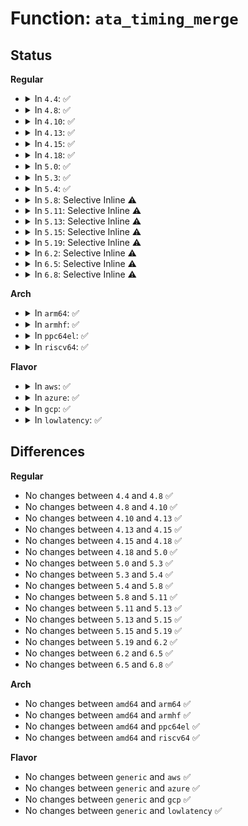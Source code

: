 # Function: <code>ata_timing_merge</code>

## Status
<b>Regular</b>
<ul>
<li>
<details>
<summary>In <code>4.4</code>: ✅</summary>

```c
void ata_timing_merge(const struct ata_timing *a, const struct ata_timing *b, struct ata_timing *m, unsigned int what);
```

**Collision:** Unique Global

**Inline:** No

**Transformation:** False

**Instances:**

```
In drivers/ata/libata-core.c (ffffffff815c7510)
Location: drivers/ata/libata-core.c:2958
Inline: False
Direct callers:
  - drivers/ata/libata-core.c:ata_timing_compute
  - drivers/ata/libata-core.c:ata_timing_compute
```
**Symbols:**

```
ffffffff815c7510-ffffffff815c75e1: ata_timing_merge (STB_GLOBAL)
```
</details>
</li>
<li>
<details>
<summary>In <code>4.8</code>: ✅</summary>

```c
void ata_timing_merge(const struct ata_timing *a, const struct ata_timing *b, struct ata_timing *m, unsigned int what);
```

**Collision:** Unique Global

**Inline:** No

**Transformation:** False

**Instances:**

```
In drivers/ata/libata-core.c (ffffffff8161fd50)
Location: drivers/ata/libata-core.c:3133
Inline: False
Direct callers:
  - drivers/ata/libata-core.c:ata_timing_compute
  - drivers/ata/libata-core.c:ata_timing_compute
```
**Symbols:**

```
ffffffff8161fd50-ffffffff8161fe45: ata_timing_merge (STB_GLOBAL)
```
</details>
</li>
<li>
<details>
<summary>In <code>4.10</code>: ✅</summary>

```c
void ata_timing_merge(const struct ata_timing *a, const struct ata_timing *b, struct ata_timing *m, unsigned int what);
```

**Collision:** Unique Global

**Inline:** No

**Transformation:** False

**Instances:**

```
In drivers/ata/libata-core.c (ffffffff816508d0)
Location: drivers/ata/libata-core.c:3175
Inline: False
Direct callers:
  - drivers/ata/libata-core.c:ata_timing_compute
  - drivers/ata/libata-core.c:ata_timing_compute
```
**Symbols:**

```
ffffffff816508d0-ffffffff816509c5: ata_timing_merge (STB_GLOBAL)
```
</details>
</li>
<li>
<details>
<summary>In <code>4.13</code>: ✅</summary>

```c
void ata_timing_merge(const struct ata_timing *a, const struct ata_timing *b, struct ata_timing *m, unsigned int what);
```

**Collision:** Unique Global

**Inline:** No

**Transformation:** False

**Instances:**

```
In drivers/ata/libata-core.c (ffffffff816650d0)
Location: drivers/ata/libata-core.c:3252
Inline: False
Direct callers:
  - drivers/ata/libata-core.c:ata_timing_compute
  - drivers/ata/libata-core.c:ata_timing_compute
```
**Symbols:**

```
ffffffff816650d0-ffffffff816651c5: ata_timing_merge (STB_GLOBAL)
```
</details>
</li>
<li>
<details>
<summary>In <code>4.15</code>: ✅</summary>

```c
void ata_timing_merge(const struct ata_timing *a, const struct ata_timing *b, struct ata_timing *m, unsigned int what);
```

**Collision:** Unique Global

**Inline:** No

**Transformation:** False

**Instances:**

```
In drivers/ata/libata-core.c (ffffffff816ce720)
Location: drivers/ata/libata-core.c:3260
Inline: False
Direct callers:
  - drivers/ata/libata-core.c:ata_timing_compute
  - drivers/ata/libata-core.c:ata_timing_compute
```
**Symbols:**

```
ffffffff816ce720-ffffffff816ce815: ata_timing_merge (STB_GLOBAL)
```
</details>
</li>
<li>
<details>
<summary>In <code>4.18</code>: ✅</summary>

```c
void ata_timing_merge(const struct ata_timing *a, const struct ata_timing *b, struct ata_timing *m, unsigned int what);
```

**Collision:** Unique Global

**Inline:** No

**Transformation:** False

**Instances:**

```
In drivers/ata/libata-core.c (ffffffff8170b150)
Location: drivers/ata/libata-core.c:3254
Inline: False
Direct callers:
  - drivers/ata/libata-core.c:ata_timing_compute
  - drivers/ata/libata-core.c:ata_timing_compute
```
**Symbols:**

```
ffffffff8170b150-ffffffff8170b221: ata_timing_merge (STB_GLOBAL)
```
</details>
</li>
<li>
<details>
<summary>In <code>5.0</code>: ✅</summary>

```c
void ata_timing_merge(const struct ata_timing *a, const struct ata_timing *b, struct ata_timing *m, unsigned int what);
```

**Collision:** Unique Global

**Inline:** No

**Transformation:** False

**Instances:**

```
In drivers/ata/libata-core.c (ffffffff8172d5d0)
Location: drivers/ata/libata-core.c:3254
Inline: False
Direct callers:
  - drivers/ata/libata-core.c:ata_timing_compute
  - drivers/ata/libata-core.c:ata_timing_compute
```
**Symbols:**

```
ffffffff8172d5d0-ffffffff8172d6a1: ata_timing_merge (STB_GLOBAL)
```
</details>
</li>
<li>
<details>
<summary>In <code>5.3</code>: ✅</summary>

```c
void ata_timing_merge(const struct ata_timing *a, const struct ata_timing *b, struct ata_timing *m, unsigned int what);
```

**Collision:** Unique Global

**Inline:** No

**Transformation:** False

**Instances:**

```
In drivers/ata/libata-core.c (ffffffff81768dc0)
Location: drivers/ata/libata-core.c:3238
Inline: False
Direct callers:
  - drivers/ata/libata-core.c:ata_timing_compute
  - drivers/ata/libata-core.c:ata_timing_compute
```
**Symbols:**

```
ffffffff81768dc0-ffffffff81768e91: ata_timing_merge (STB_GLOBAL)
```
</details>
</li>
<li>
<details>
<summary>In <code>5.4</code>: ✅</summary>

```c
void ata_timing_merge(const struct ata_timing *a, const struct ata_timing *b, struct ata_timing *m, unsigned int what);
```

**Collision:** Unique Global

**Inline:** No

**Transformation:** False

**Instances:**

```
In drivers/ata/libata-core.c (ffffffff8178cd80)
Location: drivers/ata/libata-core.c:3238
Inline: False
Direct callers:
  - drivers/ata/libata-core.c:ata_timing_compute
  - drivers/ata/libata-core.c:ata_timing_compute
```
**Symbols:**

```
ffffffff8178cd80-ffffffff8178ce51: ata_timing_merge (STB_GLOBAL)
```
</details>
</li>
<li>
<details>
<summary>In <code>5.8</code>: Selective Inline ⚠️</summary>

```c
void ata_timing_merge(const struct ata_timing *a, const struct ata_timing *b, struct ata_timing *m, unsigned int what);
```

**Collision:** Unique Global

**Inline:** Selective

**Transformation:** False

**Instances:**

```
In drivers/ata/libata-pata-timings.c (ffffffff8186fc6e)
Location: drivers/ata/libata-pata-timings.c:74
Inline: True
Inline callers:
  - drivers/ata/libata-pata-timings.c:ata_timing_compute
Direct callers:
  - drivers/ata/libata-pata-timings.c:ata_timing_compute
```
**Symbols:**

```
ffffffff8186f980-ffffffff8186fa51: ata_timing_merge (STB_GLOBAL)
```
</details>
</li>
<li>
<details>
<summary>In <code>5.11</code>: Selective Inline ⚠️</summary>

```c
void ata_timing_merge(const struct ata_timing *a, const struct ata_timing *b, struct ata_timing *m, unsigned int what);
```

**Collision:** Unique Global

**Inline:** Selective

**Transformation:** False

**Instances:**

```
In drivers/ata/libata-pata-timings.c (ffffffff8187e93e)
Location: drivers/ata/libata-pata-timings.c:74
Inline: True
Inline callers:
  - drivers/ata/libata-pata-timings.c:ata_timing_compute
Direct callers:
  - drivers/ata/libata-pata-timings.c:ata_timing_compute
```
**Symbols:**

```
ffffffff8187e650-ffffffff8187e721: ata_timing_merge (STB_GLOBAL)
```
</details>
</li>
<li>
<details>
<summary>In <code>5.13</code>: Selective Inline ⚠️</summary>

```c
void ata_timing_merge(const struct ata_timing *a, const struct ata_timing *b, struct ata_timing *m, unsigned int what);
```

**Collision:** Unique Global

**Inline:** Selective

**Transformation:** False

**Instances:**

```
In drivers/ata/libata-pata-timings.c (ffffffff818611ba)
Location: drivers/ata/libata-pata-timings.c:74
Inline: True
Inline callers:
  - drivers/ata/libata-pata-timings.c:ata_timing_compute
Direct callers:
  - drivers/ata/libata-pata-timings.c:ata_timing_compute
```
**Symbols:**

```
ffffffff81860d80-ffffffff81860e6c: ata_timing_merge (STB_GLOBAL)
```
</details>
</li>
<li>
<details>
<summary>In <code>5.15</code>: Selective Inline ⚠️</summary>

```c
void ata_timing_merge(const struct ata_timing *a, const struct ata_timing *b, struct ata_timing *m, unsigned int what);
```

**Collision:** Unique Global

**Inline:** Selective

**Transformation:** False

**Instances:**

```
In drivers/ata/libata-pata-timings.c (ffffffff818effda)
Location: drivers/ata/libata-pata-timings.c:74
Inline: True
Inline callers:
  - drivers/ata/libata-pata-timings.c:ata_timing_compute
Direct callers:
  - drivers/ata/libata-pata-timings.c:ata_timing_compute
```
**Symbols:**

```
ffffffff818efb80-ffffffff818efc6c: ata_timing_merge (STB_GLOBAL)
```
</details>
</li>
<li>
<details>
<summary>In <code>5.19</code>: Selective Inline ⚠️</summary>

```c
void ata_timing_merge(const struct ata_timing *a, const struct ata_timing *b, struct ata_timing *m, unsigned int what);
```

**Collision:** Unique Global

**Inline:** Selective

**Transformation:** False

**Instances:**

```
In drivers/ata/libata-pata-timings.c (ffffffff81a42232)
Location: drivers/ata/libata-pata-timings.c:74
Inline: True
Inline callers:
  - drivers/ata/libata-pata-timings.c:ata_timing_compute
Direct callers:
  - drivers/ata/libata-pata-timings.c:ata_timing_compute
```
**Symbols:**

```
ffffffff81a41db0-ffffffff81a41ead: ata_timing_merge (STB_GLOBAL)
```
</details>
</li>
<li>
<details>
<summary>In <code>6.2</code>: Selective Inline ⚠️</summary>

```c
void ata_timing_merge(const struct ata_timing *a, const struct ata_timing *b, struct ata_timing *m, unsigned int what);
```

**Collision:** Unique Global

**Inline:** Selective

**Transformation:** False

**Instances:**

```
In drivers/ata/libata-pata-timings.c (ffffffff81bc8610)
Location: drivers/ata/libata-pata-timings.c:74
Inline: True
Inline callers:
  - drivers/ata/libata-pata-timings.c:ata_timing_compute
Direct callers:
  - drivers/ata/libata-pata-timings.c:ata_timing_compute
```
**Symbols:**

```
ffffffff81bc8170-ffffffff81bc826d: ata_timing_merge (STB_GLOBAL)
```
</details>
</li>
<li>
<details>
<summary>In <code>6.5</code>: Selective Inline ⚠️</summary>

```c
void ata_timing_merge(const struct ata_timing *a, const struct ata_timing *b, struct ata_timing *m, unsigned int what);
```

**Collision:** Unique Global

**Inline:** Selective

**Transformation:** False

**Instances:**

```
In drivers/ata/libata-pata-timings.c (ffffffff81c201a0)
Location: drivers/ata/libata-pata-timings.c:74
Inline: True
Inline callers:
  - drivers/ata/libata-pata-timings.c:ata_timing_compute
Direct callers:
  - drivers/ata/libata-pata-timings.c:ata_timing_compute
```
**Symbols:**

```
ffffffff81c1fd00-ffffffff81c1fdfe: ata_timing_merge (STB_GLOBAL)
```
</details>
</li>
<li>
<details>
<summary>In <code>6.8</code>: Selective Inline ⚠️</summary>

```c
void ata_timing_merge(const struct ata_timing *a, const struct ata_timing *b, struct ata_timing *m, unsigned int what);
```

**Collision:** Unique Global

**Inline:** Selective

**Transformation:** False

**Instances:**

```
In drivers/ata/libata-pata-timings.c (ffffffff81c75360)
Location: drivers/ata/libata-pata-timings.c:74
Inline: True
Inline callers:
  - drivers/ata/libata-pata-timings.c:ata_timing_compute
Direct callers:
  - drivers/ata/libata-pata-timings.c:ata_timing_compute
```
**Symbols:**

```
ffffffff81c74ec0-ffffffff81c74fbe: ata_timing_merge (STB_GLOBAL)
```
</details>
</li>
</ul>
<b>Arch</b>
<ul>
<li>
<details>
<summary>In <code>arm64</code>: ✅</summary>

```c
void ata_timing_merge(const struct ata_timing *a, const struct ata_timing *b, struct ata_timing *m, unsigned int what);
```

**Collision:** Unique Global

**Inline:** No

**Transformation:** False

**Instances:**

```
In drivers/ata/libata-core.c (ffff800010995d80)
Location: drivers/ata/libata-core.c:3238
Inline: False
Direct callers:
  - drivers/ata/libata-core.c:ata_timing_compute
  - drivers/ata/libata-core.c:ata_timing_compute
```
**Symbols:**

```
ffff800010995d80-ffff800010995e90: ata_timing_merge (STB_GLOBAL)
```
</details>
</li>
<li>
<details>
<summary>In <code>armhf</code>: ✅</summary>

```c
void ata_timing_merge(const struct ata_timing *a, const struct ata_timing *b, struct ata_timing *m, unsigned int what);
```

**Collision:** Unique Global

**Inline:** No

**Transformation:** False

**Instances:**

```
In drivers/ata/libata-core.c (c0a66038)
Location: drivers/ata/libata-core.c:3238
Inline: False
Direct callers:
  - drivers/ata/libata-core.c:ata_timing_compute
  - drivers/ata/libata-core.c:ata_timing_compute
```
**Symbols:**

```
c0a66038-c0a6614c: ata_timing_merge (STB_GLOBAL)
```
</details>
</li>
<li>
<details>
<summary>In <code>ppc64el</code>: ✅</summary>

```c
void ata_timing_merge(const struct ata_timing *a, const struct ata_timing *b, struct ata_timing *m, unsigned int what);
```

**Collision:** Unique Global

**Inline:** No

**Transformation:** False

**Instances:**

```
In drivers/ata/libata-core.c (c000000000a57de0)
Location: drivers/ata/libata-core.c:3238
Inline: False
Direct callers:
  - drivers/ata/libata-core.c:ata_timing_compute
  - drivers/ata/libata-core.c:ata_timing_compute
```
**Symbols:**

```
c000000000a57de0-c000000000a57fb8: ata_timing_merge (STB_GLOBAL)
```
</details>
</li>
<li>
<details>
<summary>In <code>riscv64</code>: ✅</summary>

```c
void ata_timing_merge(const struct ata_timing *a, const struct ata_timing *b, struct ata_timing *m, unsigned int what);
```

**Collision:** Unique Global

**Inline:** No

**Transformation:** False

**Instances:**

```
In drivers/ata/libata-core.c (ffffffe0005f726e)
Location: drivers/ata/libata-core.c:3238
Inline: False
Direct callers:
  - drivers/ata/libata-core.c:ata_timing_compute
  - drivers/ata/libata-core.c:ata_timing_compute
```
**Symbols:**

```
ffffffe0005f726e-ffffffe0005f73f6: ata_timing_merge (STB_GLOBAL)
```
</details>
</li>
</ul>
<b>Flavor</b>
<ul>
<li>
<details>
<summary>In <code>aws</code>: ✅</summary>

```c
void ata_timing_merge(const struct ata_timing *a, const struct ata_timing *b, struct ata_timing *m, unsigned int what);
```

**Collision:** Unique Global

**Inline:** No

**Transformation:** False

**Instances:**

```
In drivers/ata/libata-core.c (ffffffff81751f10)
Location: drivers/ata/libata-core.c:3238
Inline: False
Direct callers:
  - drivers/ata/libata-core.c:ata_timing_compute
  - drivers/ata/libata-core.c:ata_timing_compute
```
**Symbols:**

```
ffffffff81751f10-ffffffff81751fe1: ata_timing_merge (STB_GLOBAL)
```
</details>
</li>
<li>
<details>
<summary>In <code>azure</code>: ✅</summary>

```c
void ata_timing_merge(const struct ata_timing *a, const struct ata_timing *b, struct ata_timing *m, unsigned int what);
```

**Collision:** Unique Global

**Inline:** No

**Transformation:** False

**Instances:**

```
In drivers/ata/libata-core.c (ffffffff81731db0)
Location: drivers/ata/libata-core.c:3238
Inline: False
Direct callers:
  - drivers/ata/libata-core.c:ata_timing_compute
  - drivers/ata/libata-core.c:ata_timing_compute
```
**Symbols:**

```
ffffffff81731db0-ffffffff81731e81: ata_timing_merge (STB_GLOBAL)
```
</details>
</li>
<li>
<details>
<summary>In <code>gcp</code>: ✅</summary>

```c
void ata_timing_merge(const struct ata_timing *a, const struct ata_timing *b, struct ata_timing *m, unsigned int what);
```

**Collision:** Unique Global

**Inline:** No

**Transformation:** False

**Instances:**

```
In drivers/ata/libata-core.c (ffffffff81781c00)
Location: drivers/ata/libata-core.c:3238
Inline: False
Direct callers:
  - drivers/ata/libata-core.c:ata_timing_compute
  - drivers/ata/libata-core.c:ata_timing_compute
```
**Symbols:**

```
ffffffff81781c00-ffffffff81781cd1: ata_timing_merge (STB_GLOBAL)
```
</details>
</li>
<li>
<details>
<summary>In <code>lowlatency</code>: ✅</summary>

```c
void ata_timing_merge(const struct ata_timing *a, const struct ata_timing *b, struct ata_timing *m, unsigned int what);
```

**Collision:** Unique Global

**Inline:** No

**Transformation:** False

**Instances:**

```
In drivers/ata/libata-core.c (ffffffff8179b9f0)
Location: drivers/ata/libata-core.c:3238
Inline: False
Direct callers:
  - drivers/ata/libata-core.c:ata_timing_compute
  - drivers/ata/libata-core.c:ata_timing_compute
```
**Symbols:**

```
ffffffff8179b9f0-ffffffff8179bac1: ata_timing_merge (STB_GLOBAL)
```
</details>
</li>
</ul>

## Differences
<b>Regular</b>
<ul>
<li>
No changes between <code>4.4</code> and <code>4.8</code> ✅
</li>
<li>
No changes between <code>4.8</code> and <code>4.10</code> ✅
</li>
<li>
No changes between <code>4.10</code> and <code>4.13</code> ✅
</li>
<li>
No changes between <code>4.13</code> and <code>4.15</code> ✅
</li>
<li>
No changes between <code>4.15</code> and <code>4.18</code> ✅
</li>
<li>
No changes between <code>4.18</code> and <code>5.0</code> ✅
</li>
<li>
No changes between <code>5.0</code> and <code>5.3</code> ✅
</li>
<li>
No changes between <code>5.3</code> and <code>5.4</code> ✅
</li>
<li>
No changes between <code>5.4</code> and <code>5.8</code> ✅
</li>
<li>
No changes between <code>5.8</code> and <code>5.11</code> ✅
</li>
<li>
No changes between <code>5.11</code> and <code>5.13</code> ✅
</li>
<li>
No changes between <code>5.13</code> and <code>5.15</code> ✅
</li>
<li>
No changes between <code>5.15</code> and <code>5.19</code> ✅
</li>
<li>
No changes between <code>5.19</code> and <code>6.2</code> ✅
</li>
<li>
No changes between <code>6.2</code> and <code>6.5</code> ✅
</li>
<li>
No changes between <code>6.5</code> and <code>6.8</code> ✅
</li>
</ul>
<b>Arch</b>
<ul>
<li>
No changes between <code>amd64</code> and <code>arm64</code> ✅
</li>
<li>
No changes between <code>amd64</code> and <code>armhf</code> ✅
</li>
<li>
No changes between <code>amd64</code> and <code>ppc64el</code> ✅
</li>
<li>
No changes between <code>amd64</code> and <code>riscv64</code> ✅
</li>
</ul>
<b>Flavor</b>
<ul>
<li>
No changes between <code>generic</code> and <code>aws</code> ✅
</li>
<li>
No changes between <code>generic</code> and <code>azure</code> ✅
</li>
<li>
No changes between <code>generic</code> and <code>gcp</code> ✅
</li>
<li>
No changes between <code>generic</code> and <code>lowlatency</code> ✅
</li>
</ul>
